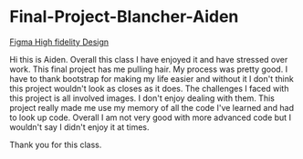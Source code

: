 # Final-Project-Blancher-Aiden
[Figma High fidelity Design](https://www.figma.com/file/CteFBovgcSRMkcJH4SNR0t/UX-Design-I---Smart-Hospital-Monitoring-Website?type=design&node-id=17-555&mode=design&t=XBXUlug1yJF8fHyg-0)

Hi this is Aiden. 
Overall this class I have enjoyed it and have stressed over work. This final project has me pulling hair. My process was pretty good. I have to thank bootstrap for making my life easier and without it I don't think this project wouldn't look as closes as it does. The challenges I faced with this project is all involved images. I don't enjoy dealing with them. This project really made me use my memory of all the code I've learned and had to look up code. Overall I am not very good with more advanced code but I wouldn't say I didn't enjoy it at times.

Thank you for this class.
